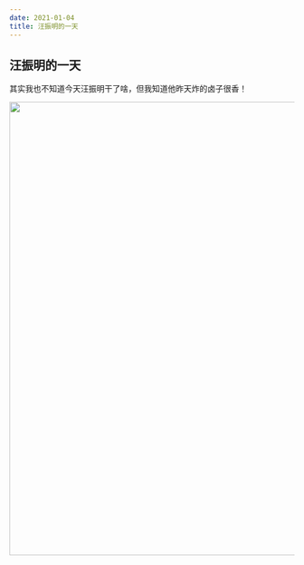 ```yaml
---
date: 2021-01-04
title: 汪振明的一天
---
```


## 汪振明的一天

其实我也不知道今天汪振明干了啥，但我知道他昨天炸的卤子很香！

<img src="{{site.url}}/images/lu.jpg" width="800" />
